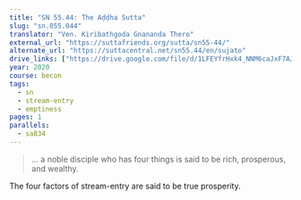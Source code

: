 ```yaml
---
title: "SN 55.44: The Aḍḍha Sutta"
slug: "sn.055.044"
translator: "Ven. Kiribathgoda Gnananda Thero"
external_url: "https://suttafriends.org/sutta/sn55-44/"
alternate_url: "https://suttacentral.net/sn55.44/en/sujato"
drive_links: ["https://drive.google.com/file/d/1LFEYfrHxk4_NNM6caJxF7AJgqpFwrv1S/view?usp=drivesdk"]
year: 2020
course: becon
tags:
  - sn
  - stream-entry
  - emptiness
pages: 1
parallels:
  - sa834
---
```


> … a noble disciple who has four things is said to be rich, prosperous, and wealthy.

The four factors of stream-entry are said to be true prosperity.

